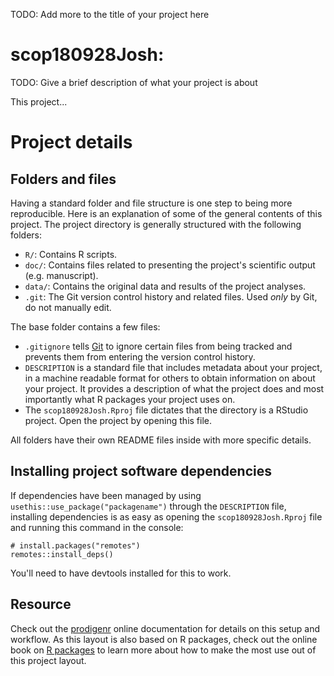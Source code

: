 TODO: Add more to the title of your project here

# scop180928Josh:

TODO: Give a brief description of what your project is about

This project...

# Project details

## Folders and files

Having a standard folder and file structure is one step to being more reproducible.
Here is an explanation of some of the general contents of this project. The
project directory is generally structured with the following folders:

- `R/`: Contains R scripts.
- `doc/`: Contains files related to presenting the project's scientific output
(e.g. manuscript).
- `data/`: Contains the original data and results of the project analyses.
- `.git`: The Git version control history and related files. Used *only* by Git,
do not manually edit.

The base folder contains a few files:

- `.gitignore` tells [Git](https://git-scm.com/) to ignore certain files from
being tracked and prevents them from entering the version control history.
- `DESCRIPTION` is a standard file that includes metadata about your project, in
a machine readable format for others to obtain information on about your
project. It provides a description of what the project does and most importantly
what R packages your project uses on.
- The `scop180928Josh.Rproj` file dictates that the directory is a RStudio
project. Open the project by opening this file.

All folders have their own README files inside with more specific details.

## Installing project software dependencies

If dependencies have been managed by using `usethis::use_package("packagename")`
through the `DESCRIPTION` file, installing dependencies is as easy as opening the
`scop180928Josh.Rproj` file and running this command in the console:

    # install.packages("remotes")
    remotes::install_deps()

You'll need to have devtools installed for this to work.

## Resource

Check out the [prodigenr](https://lwjohnst86.github.io/prodigenr) online
documentation for details on this setup and workflow. As this layout is also based
on R packages, check out the online book on [R packages](http://r-pkgs.had.co.nz/)
to learn more about how to make the most use out of this project layout.
